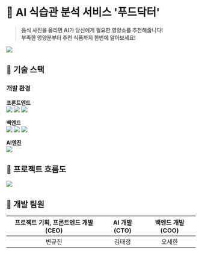 
# 🥗 AI 식습관 분석 서비스 '푸드닥터'

> <b>음식 사진을 올리면 AI가 당신에게 필요한 영양소를 추천해줍니다!</b> </br>
> <b>부족한 영양분부터 추천 식품까지 한번에 알아보세요!</b> </br>

<img src="https://github.com/2jie0516/FooDoc/assets/102570281/027ce7b5-5197-4974-8317-5bad44719865">

## 🥗 기술 스택

### 개발 환경

<b>프론트엔드</b></br>
<img src="https://img.shields.io/badge/html5-E34F26?style=for-the-badge&logo=html5&logoColor=white"></a> 
<img src="https://img.shields.io/badge/css-1572B6?style=for-the-badge&logo=css3&logoColor=white"></a> 
<img src="https://img.shields.io/badge/javascript-F7DF1E?style=for-the-badge&logo=javascript&logoColor=black"></a>

<b>백엔드</b></br>
<img src="https://img.shields.io/badge/Python-3776AB?style=for-the-badge&logo=Python&logoColor=white"></a>
<img src="https://img.shields.io/badge/Flask-000000?style=for-the-badge&logo=Flask&logoColor=Black"></a>
<img src="https://img.shields.io/badge/mysql-4479A1?style=for-the-badge&logo=mysql&logoColor=white"></a>

<b>AI엔진</b></br>
<img src="https://img.shields.io/badge/YOLOv5-4479A1?style=for-the-badge&logo=YOLOv5&logoColor=white">



## 🥗 프로젝트 흐름도

<img src="https://github.com/2jie0516/FooDoc/assets/102570281/406335c1-2284-4b6f-8108-cce27646fdf1">


## 🥗 개발 팀원

|         프로젝트 기획, 프론트엔드 개발 (CEO)          |         AI 개발 (CTO)         |      백엔드 개발 (COO)         |
|:------------------------------------:|:----------------------------------:|:-------------------------------:|
|                 변규진                 |                김태정               |               오세한              |
